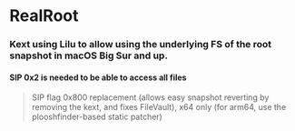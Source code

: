 # RealRoot
### Kext using Lilu to allow using the underlying FS of the root snapshot in macOS Big Sur and up.
#### SIP 0x2 is needed to be able to access all files
> SIP flag 0x800 replacement (allows easy snapshot reverting by removing the kext, and fixes FileVault), x64 only (for arm64, use the plooshfinder-based static patcher)
